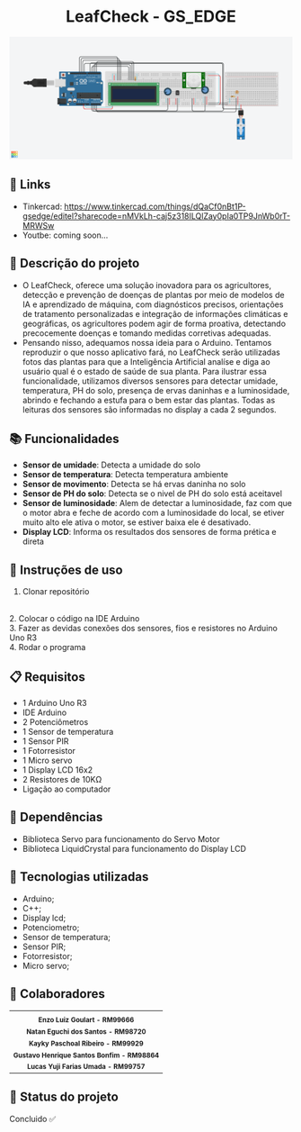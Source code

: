 <h1 align="center">LeafCheck - GS_EDGE</h1>
<img src="./GS_EDGE.png" width="900px;" alt="Foto do Projeto Arduino"/><br>
  
## :link: Links
* Tinkercad: https://www.tinkercad.com/things/dQaCf0nBt1P-gsedge/editel?sharecode=nMVkLh-caj5z318ILQlZay0pIa0TP9JnWb0rT-MRWSw
  <br>
* Youtbe: coming soon...


## :memo: Descrição do projeto

* O LeafCheck, oferece uma solução inovadora para os agricultores, detecção e prevenção de doenças de plantas por meio de modelos de IA e aprendizado de máquina, com diagnósticos precisos, orientações de tratamento personalizadas e integração de informações climáticas e geográficas, os agricultores podem agir de forma proativa, detectando precocemente doenças e tomando medidas corretivas adequadas.
  <br>
* Pensando nisso, adequamos nossa ideia para o Arduino. Tentamos reproduzir o que nosso aplicativo fará, no LeafCheck serão utilizadas fotos das plantas para que a Inteligência Artificial analíse e diga ao usuário qual é o estado de saúde de sua planta.
Para ilustrar essa funcionalidade, utilizamos diversos sensores para detectar umidade, temperatura, PH do solo, presença de ervas daninhas e a luminosidade, abrindo e fechando a estufa para o bem estar das plantas. Todas as leituras dos sensores são informadas no display a cada 2 segundos.

## :books: Funcionalidades

* <b>Sensor de umidade</b>: Detecta a umidade do solo
  <br>
* <b>Sensor de temperatura</b>: Detecta temperatura ambiente
  <br>
* <b>Sensor de movimento</b>: Detecta se há ervas daninha no solo
  <br>
* <b>Sensor de PH do solo</b>: Detecta se o nivel de PH do solo está aceitavel
  <br>
* <b>Sensor de luminosidade</b>: Alem de detectar a luminosidade, faz com que o motor abra e feche de acordo com a luminosidade do local, se etiver muito alto ele ativa o motor, se estiver baixa ele é desativado.
  <br>
* <b>Display LCD</b>: Informa os resultados dos sensores de forma prética e direta

## :seedling: Instruções de uso

1. Clonar repositório
  <br>
2. Colocar o código na IDE Arduino
  <br>
3. Fazer as devidas conexões dos sensores, fios e resistores no Arduino Uno R3
  <br>
4. Rodar o programa

## :clipboard: Requisitos

* 1 Arduino Uno R3
  <br>
* IDE Arduino
  <br>
* 2 Potenciômetros
  <br>
* 1 Sensor de temperatura
  <br>
* 1 Sensor PIR
  <br>
* 1 Fotorresistor
  <br>
* 1 Micro servo
  <br>
* 1 Display LCD 16x2
  <br>
* 2 Resistores de 10KΩ
  <br>
* Ligação ao computador

## :hammer: Dependências
* Biblioteca Servo para funcionamento do Servo Motor
  <br>
* Biblioteca LiquidCrystal para funcionamento do Display LCD


## :wrench: Tecnologias utilizadas

* Arduino;
  <br>
* C++;
  <br>
* Display lcd;
  <br>
* Potenciometro;
  <br>
* Sensor de temperatura;
  <br>
* Sensor PIR;
  <br>
* Fotorresistor;
  <br>
* Micro servo;


## :handshake: Colaboradores
<table>
  <tr>
    <td align="center">
        <sub>
          <b>Enzo Luiz Goulart - RM99666</b>
          <br>
        </sub>
        <sub>
          <b>Natan Eguchi dos Santos - RM98720</b>
          <br>
        </sub>
        <sub>
          <b>Kayky Paschoal Ribeiro - RM99929</b>
          <br>
        </sub>
        <sub>
          <b>Gustavo Henrique Santos Bonfim - RM98864</b>
          <br>
        </sub>
        <sub>
          <b>Lucas Yuji Farias Umada - RM99757 </b>
          <br>
        </sub>
    </td>
  </tr>
</table>

## :dart: Status do projeto
Concluido :white_check_mark: